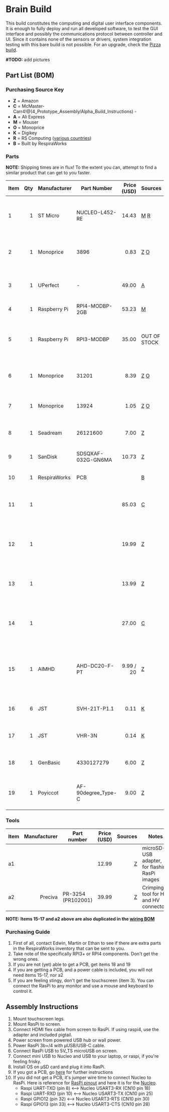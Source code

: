 # Brain Build

This build constitutes the computing and digital user interface components.
It is enough to fully deploy and run all developed software, to test the GUI interface and
possibly the communications protocol between controller and UI. Since it contains none of the sensors
or drivers, system integration testing with this bare build is not possible.
For an upgrade, check the [Pizza build](../pizza_build.md).

**#TODO:** add pictures

## Part List (BOM)


### Purchasing Source Key

* **Z** = Amazon
* **C** = McMaster-Carr4!@(4_Prototype_Assembly/Alpha_Build_Instructions) -
* **A** = Ali Express
* **M** = Mouser
* **O** = Monoprice
* **K** = Digikey
* **R** = RS Computing ([various countries](https://www.rs-online.com/))
* **B** = Built by RespiraWorks

### Parts

**NOTE:** Shipping times are in flux! To the extent you can, attempt to find a similar product that can get to you faster.

| Item | Qty | Manufacturer | Part Number        | Price (USD) | Sources                   | Notes |
| ---- |----:| -------------| ------------------ | --------:|-------------------------- | ----- |
| 1    |   1 | ST Micro     | NUCLEO-L452-RE     |    14.43 | [M][1mouser] [R][1rs]     | STM32 Nucleo dev board, make sure to **NOT get the -P** version |
| 2    |   1 | Monoprice    | 3896               |     0.83 | [Z][2amzn] [O][2mono]     | USB-A to miniUSB-B cable, power/data for Nucleo |
| 3    |   1 | UPerfect     | -                  |    49.00 | [A][3ali]                 | 7" capacitive touchscreen with speakers, HDMI/USB |
| 4    |   1 | Raspberry Pi | RPI4-MODBP-2GB     |    53.23 | [M][4mouser]              | Raspberry PI 4 |
| 5    |   1 | Raspberry Pi | RPI3-MODBP         |    35.00 | OUT OF STOCK              | Raspberry PI 3B+ as an alternative to PI 4, **optional** substitute if you have one already|
| 6    |   1 | Monoprice    | 31201              |     8.39 | [Z][6amzn] [O][6mono]     | USB-A to USB-C cable, 3ft, **for RPI4** |
| 7    |   1 | Monoprice    | 13924              |     1.05 | [Z][7amzn] [O][7mono]     | USB-A to microUSB-B cable, 3ft, **only for RPI3B+** |
| 8    |   1 | Seadream     | 26121600           |     7.00 | [Z][8amzn]                | microHDMI adapter, **for RPI4** |
| 9    |   1 | SanDisk      | SDSQXAF-032G-GN6MA |    10.73 | [Z][9amzn]                | UHS-1 Class 10 micro SD, memory for Raspberry Pi |
| 10   |   1 | RespiraWorks | PCB                |          | [B][10rw]                 | RespiraWorks custom PCB |
| 11   |   1 |              |                    |    85.03 | [C][11mcmc]               | 12v Power supply adapter, medical grade, 9A, for **PCB** |
| 12   |   1 |              |                    |    19.99 | [Z][12amzn]               | 12v Power supply adapter, 10A, alternative for 11, for **PCB** |
| 13   |   1 |              |                    |    13.99 | [Z][13amzn]               | 12v Power supply adapter, 5A, alternative for 11-12, for **PCB** |
| 14   |   1 |              |                    |    27.00 | [C][14mcmc]               | 12v Power supply adapter, 5A, alternative for 11-13, for **PCB** |
| 15   |   1 | AIMHD        | AHD-DC20-F-PT      | 9.99 / 20| [Z][15amzn]               | Female Power Pigtail DC 5.5mm x 2.1mm Connectors, for main power, for **PCB** |
| 16   |   6 | JST          | SVH-21T-P1.1       |     0.11 | [K][16digi]               | VH crimps, for power connectors, for **PCB** |
| 17   |   1 | JST          | VHR-3N             |     0.14 | [K][17digi]               | VH housing 3 pin, for main power, for **PCB** |
| 18   |   1 | GenBasic     | 4330127279         |     6.00 | [Z][18amzn]               | Jumper cables. for **non-PCB** build
| 19   |   1 | Poyiccot     | AF-90degree_Type-C |     9.00 | [Z][19amzn]               | USB-C elbow adapter. for **non-PCB** build |

[1mouser]: https://www.mouser.com/ProductDetail/STMicroelectronics/NUCLEO-L452RE?qs=sGAEpiMZZMtw0nEwywcFgEEYp888DlnM1Y5kGes2rJIHvcJjT1ZDkw%3D%3D
[1rs]:     https://www.rs-particuliers.com/Product.aspx?Product=1261775
[2amzn]:   https://www.amazon.com/AmazonBasics-USB-2-0-Cable-Male/dp/B00NH13S44/
[2mono]:   https://www.monoprice.com/product?p_id=3896
[3ali]:    https://www.aliexpress.com/item/4000747984746.html
[4mouser]: https://www.mouser.com/ProductDetail/Raspberry-Pi/RPI4-MODBP-2GB-BULK?qs=%2Fha2pyFaduiq9oc0d1uK569Mu3%252BsSMVa9bhYkyZbjQ1oNl8pHrdrS2f8pDbixKgb
[6amzn]:   https://www.amazon.com/JSAUX-Charger-Braided-Compatible-Samsung/dp/B076FPGWNZ/ref=sxin_7_ac_d_rm
[6mono]:   https://www.monoprice.com/product?p_id=31201
[7amzn]:   https://www.amazon.com/dp/B07JBN6C5C/
[7mono]:   https://www.monoprice.com/product?p_id=13924
[8amzn]:   https://www.amazon.com/Seadream-Degree-Down-toward-Adapter-Connector/dp/B01EQC345A/
[9amzn]:   https://www.amazon.com/dp/B06XWMQ81P
[10rw]:    https://github.com/respiraworks/pcbreathe
[11mcmc]:  https://www.mcmaster.com/3791N024
[12amzn]:  https://www.amazon.com/gp/product/B00Z9X4GLW
[13amzn]:  https://www.amazon.com/gp/product/B01MYXTA6N
[14mcmc]:  https://www.mcmaster.com/3824N132
[15amzn]:   https://www.amazon.com/Connectors-Upgraded-Surveillance-Transformer-Connection/dp/B0768V9V5Q
[16digi]:   https://www.digikey.com/short/z44fjr
[17digi]:   https://www.digikey.com/short/z44fwp
[18amzn]:  https://www.amazon.com/GenBasic-Piece-Female-Jumper-Wires/dp/B01L5ULRUA/
[19amzn]:  https://www.amazon.com/Poyiccot-2-Pack-Degree-Adapter-Extension/dp/B071XHQJG8/

### Tools

| Item | Manufacturer  | Part number        | Price (USD) | Sources         | Notes |
| ---- |--------------:| ------------------ | -------- | ---------------:|------ |
| a1   |               |                    |    12.99 | [Z][a1amzn]     | microSD-USB adapter, for flashing RasPi images | 
| a2   | Preciva       | PR-3254 (PR102001) |    39.99 | [Z][a2amzn]     | Crimping tool for HX and HV connectors |

[a1amzn]:https://www.amazon.com/Anker-Portable-Reader-RS-MMC-Micro/dp/B006T9B6R2
[a2amzn]:https://www.amazon.com/gp/product/B07R1H3Z8X

**NOTE: Items 15-17 and a2 above are also duplicated in the [wiring BOM](../../../1_Ventilator_System_Design/Electrical_System/wiring.md)**

### Purchasing Guide

1. First of all, contact Edwin, Martin or Ethan to see if there are extra parts in the RespiraWorks inventory that
can be sent to you.
2. Take note of the specifically RPI3+ or RPI4 components. Don't get the wrong ones.
3. If you are not (yet) able to get a PCB, get items 18 and 19
4. If you are getting a PCB, and a power cable is included, you will not need items 15-17, nor a2
5. If you are feeling stingy, don't get the touchscreen (item 3). You can connect the RasPi to any monitor and use
a mouse and keyboard to control it.

## Assembly Instructions

1. Mount touchscreen legs.
2. Mount RasPi to screen.
3. Connect HDMI flex cable from screen to RasPi. If using raspi4, use the adapter and included pigtail.
4. Power screen from powered USB hub or wall power.
5. Power RasPi 3b+/4 with μUSB/USB-C cable.
6. Connect RasPi USB to 5V_TS microUSB on screen.
7. Connect mini USB to Nucleo and USB to your laptop, or raspi, if you're feeling frisky.
8. Install OS on μSD card and plug it into RasPi.
9. If you got a PCB, go [here](https://github.com/respiraworks/pcbreathe) for further instructions
10. If you did not get a PCB, it's jumper wire time to connect Nucleo to RasPi.
Here is reference for [RasPi pinout](https://pinout.xyz/pinout/pin2_5v_power) and here it is for the [Nucleo](https://docs.zephyrproject.org/latest/_images/nucleo-l452re-pinout.png).
    - Raspi UART-TXD (pin 8) <--> Nucleo USART3-RX (CN10 pin 18)
    - Raspi UART-RXD (pin 10) <--> Nucleo USART3-TX (CN10 pin 25)
    - Raspi GPIO12 (pin 32) <--> Nucleo USART3-RTS (CN10 pin 30)
    - Raspi GPIO13 (pin 33) <--> Nucleo USART3-CTS (CN10 pin 28)

